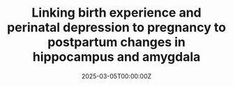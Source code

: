 ---
title: "Linking birth experience and perinatal depression to pregnancy to postpartum changes in hippocampus and amygdala"
authors:
- Cristina Ballesteros
- María Paternina Die
- Magdalena Martínez García
- Gonzalo López Montoya
- Inés Noguero
- Manuel Desco
- Oscar Vilarroya
- Daniel Martín de Blas
- Susana Carmona

date: "2025-03-05T00:00:00Z"
doi: ""
publishDate: "2025-03-05T00:00:00Z"
publication_types: ["2"]
publication: "In *Science Advances*"
tags:
- Maternidad
featured: true
links:
- name: Enlace al artículo
  url: https://www.science.org/doi/10.1126/sciadv.adt5619
---